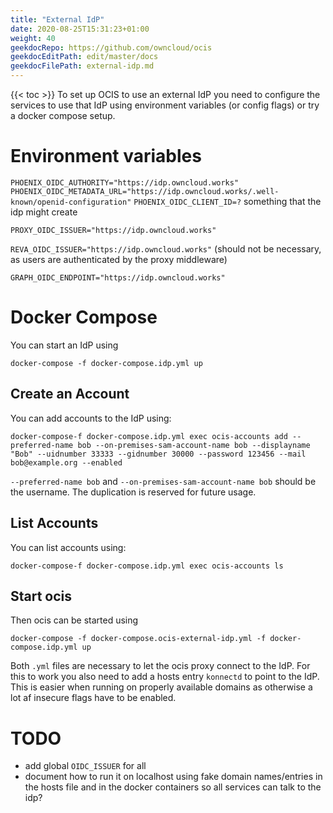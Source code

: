 ```yaml
---
title: "External IdP"
date: 2020-08-25T15:31:23+01:00
weight: 40
geekdocRepo: https://github.com/owncloud/ocis
geekdocEditPath: edit/master/docs
geekdocFilePath: external-idp.md
---
```


{{< toc >}}
To set up OCIS to use an external IdP you need to configure the services to use that IdP using environment variables (or config flags) or try a docker compose setup.

# Environment variables

`PHOENIX_OIDC_AUTHORITY="https://idp.owncloud.works"`
`PHOENIX_OIDC_METADATA_URL="https://idp.owncloud.works/.well-known/openid-configuration"`
`PHOENIX_OIDC_CLIENT_ID=?` something that the idp might create

`PROXY_OIDC_ISSUER="https://idp.owncloud.works"`

`REVA_OIDC_ISSUER="https://idp.owncloud.works"` (should not be necessary, as users are authenticated by the proxy middleware)

`GRAPH_OIDC_ENDPOINT="https://idp.owncloud.works"`

# Docker Compose

You can start an IdP using
```
docker-compose -f docker-compose.idp.yml up
```

## Create an Account
You can add accounts to the IdP using:

```
docker-compose-f docker-compose.idp.yml exec ocis-accounts add --preferred-name bob --on-premises-sam-account-name bob --displayname "Bob" --uidnumber 33333 --gidnumber 30000 --password 123456 --mail bob@example.org --enabled
```

`--preferred-name bob` and `--on-premises-sam-account-name bob` should be the username. The duplication is reserved for future usage.

## List Accounts

You can list accounts using:
```
docker-compose-f docker-compose.idp.yml exec ocis-accounts ls
```

## Start ocis

Then ocis can be started using
```
docker-compose -f docker-compose.ocis-external-idp.yml -f docker-compose.idp.yml up
```

Both `.yml` files are necessary to let the ocis proxy connect to the IdP. For this to work you also need to add a hosts entry `konnectd` to point to the IdP.
This is easier when running on properly available domains as otherwise a lot af insecure flags have to be enabled.


# TODO
- add global `OIDC_ISSUER` for all
- document how to run it on localhost using fake domain names/entries in the hosts file and in the docker containers so all services can talk to the idp?

